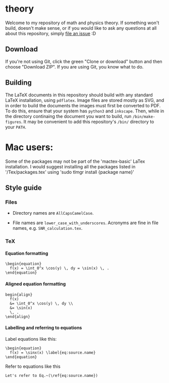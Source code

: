 # theory

Welcome to my repository of math and physics theory.
If something won't build, doesn't make sense, or if you would like to ask any questions at all about this repository, simply [file an issue](https://github.com/DanielSank/theory/issues) :D

## Download

If you're not using Git, click the green "Clone or download" button and then choose "Download ZIP". If you are using Git, you know what to do.

## Building

The LaTeX documents in this repository should build with any standard LaTeX installation, using `pdflatex`.
Image files are stored mostly as SVG, and in order to build the documents the images must first be converted to PDF.
To do this, ensure that your system has `python3` and `inkscape`.
Then, while in the directory continaing the document you want to build, run `/bin/make-figures`.
It may be convenient to add this repository's `/bin/` directory to your `PATH`.

# Mac users: 
Some of the packages may not be part of the 'mactex-basic' LaTex installation. I would suggest installing all the packages listed in '/Tex/packages.tex' using 'sudo tlmgr install {package name}'

## Style guide

### Files

* Directory names are `AllCapsCamelCase`.

* File names are `lower_case_with_underscores`. Acronyms are fine in file names, e.g. `SNR_calculation.tex`.

### TeX


#### Equation formatting
```
\begin{equation}
  f(x) = \int_0^x \cos(y) \, dy = \sin(x) \, .
\end{equation}
```

#### Aligned equation formatting
```
begin{align}
  f(x)
  &= \int_0^x \cos(y) \, dy \\
  &= \sin(x)
  \, .
\end{align}
```

#### Labelling and referring to equations
Label equations like this:
```
\begin{equation}
  f(x) = \sinx(x) \label{eq:source.name}
\end{equation}
```
Refer to equations like this
```
Let's refer to Eq.~(\ref{eq:source.name})

```
